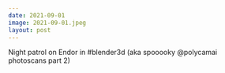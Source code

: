 ```yaml
---
date: 2021-09-01
image: 2021-09-01.jpeg
layout: post
---
```


Night patrol on Endor in #blender3d (aka spooooky @polycamai photoscans part 2)
